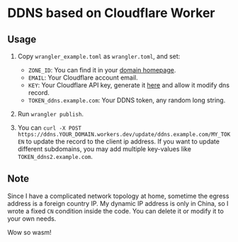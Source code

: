 # DDNS based on Cloudflare Worker

## Usage
1. Copy `wrangler_example.toml` as `wrangler.toml`, and set:
    - `ZONE_ID`: You can find it in your [domain homepage](https://dash.cloudflare.com/).
    - `EMAIL`: Your Cloudflare account email.
    - `KEY`: Your Cloudflare API key, generate it [here](https://dash.cloudflare.com/profile/api-tokens) and allow it modify dns record.
    - `TOKEN_ddns.example.com`: Your DDNS token, any random long string.

2. Run `wrangler publish`.

3. You can `curl -X POST https://ddns.YOUR_DOMAIN.workers.dev/update/ddns.example.com/MY_TOKEN` to update the record to the client ip address. If you want to update different subdomains, you may add multiple key-values like `TOKEN_ddns2.example.com`.

## Note
Since I have a complicated network topology at home, sometime the egress address is a foreign country IP. My dynamic IP address is only in China, so I wrote a fixed `CN` condition inside the code. You can delete it or modify it to your own needs.

Wow so wasm!